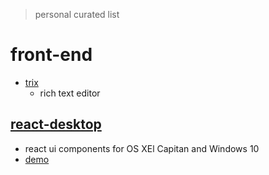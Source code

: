 > personal curated list



# front-end
- [trix][1]
  - rich text editor

## [react-desktop][2]
- react ui components for OS XEl Capitan and Windows 10
- [demo][3]


[1]: https://github.com/basecamp/trix
[2]: https://github.com/gabrielbull/react-desktop
[3]: http://gabrielbull.github.io/react-desktop/demo/
